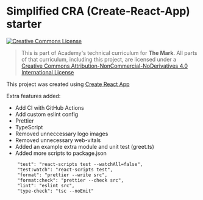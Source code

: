 # Simplified CRA (Create-React-App) starter

<a rel="license" href="http://creativecommons.org/licenses/by-nc-nd/4.0/"><img alt="Creative Commons License" style="border-width:0" src="https://i.creativecommons.org/l/by-nc-nd/4.0/88x31.png" /></a>

> This is part of Academy's technical curriculum for **The Mark**. All parts of that curriculum, including this project, are licensed under a <a rel="license" href="http://creativecommons.org/licenses/by-nc-nd/4.0/">Creative Commons Attribution-NonCommercial-NoDerivatives 4.0 International License</a>

This project was created using [Create React App](https://create-react-app.dev/)

Extra features added:

-   Add CI with GitHub Actions
-   Add custom eslint config
-   Prettier
-   TypeScript
-   Removed unneccessary logo images
-   Removed unnecessary web-vitals
-   Added an example extra module and unit test (greet.ts)
-   Added more scripts to package.json

```
    "test": "react-scripts test --watchAll=false",
    "test:watch": "react-scripts test",
    "format": "prettier --write src",
    "format:check": "prettier --check src",
    "lint": "eslint src",
    "type-check": "tsc --noEmit"
```